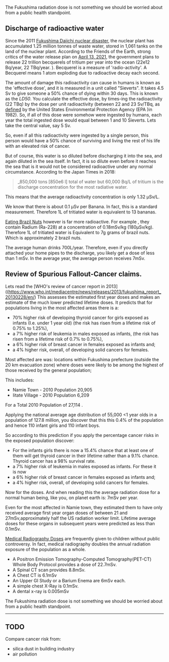 The Fukushima radiation dose is not something we should be worried about from a public health standpoint.
## Discharge of radioactive water

Since the 2011 [Fukushima Daiichi nuclear disaster](https://en.wikipedia.org/wiki/Fukushima_Daiichi_nuclear_disaster "Fukushima Daiichi nuclear disaster"), the nuclear plant has accumulated 1.25 million tonnes of waste water, stored in 1,061 tanks on the land of the nuclear plant. According to the Friends of the Earth, strong critics of the water release plan on [April 13, 2021](https://www.foejapan.org/en/energy/doc/210413.html), the government plans to release 22 trillion becquerels of tritium per year into the ocean (22e12 Bq/year, 22 TBq/year. ). Becquerel is a measure of 'radio-activity'. A Becquerel means 1 atom exploding due to radioactive decay each second.

The amount of damage this radioactivity can cause in humans is known as the 'effective dose', and it is measured in a unit called "Sieverts". It takes 4.5 Sv to give someone a 50% chance of dying within 30 days. This is known as the _LD50_. You calculate the effective dose, by times-ing the radioactivity (22 TBq) by the dose per unit radioactivity (between 22 and 23 Sv/TBq, as [defined](https://www.osti.gov/s  ervlets/purl/5337327) by the United States Environmental Protection Agency (EPA )in 1982). So, if all of this dose were somehow were ingested by humans, each year the total ingested dose would equal between 1 and 10 Sieverts. Lets take the central value, say 5 Sv.

So, even if all this radioactivity were ingested by a single person, this person would have a 50% chance of surviving and living the rest of his life with an elevated risk of cancer.

But of course, this water is so diluted before discharging it into the sea, and again diluted in the sea itself. In fact, it is so dilute even before it reaches the sea that is it would not be considered radioactive under any normal circumstance.
According to the Japan Times in 2018: 

>_850,000 tons \[850e6 l\] total of water but 60,000 Bq/L of tritium is the discharge concentration for the most radiative water.

This means that the average radioactivity concentration is only 1.32 μSv/L. 

We know that there is about 0.1 μSv per Banana. In fact, this is a standard measurement. Therefore 1L of tritiated water is equivalent to 13 bananas.

[Eating Brazil Nuts](http://repositorio.ipen.br/bitstream/handle/123456789/26916/22770.pdf?sequence=1) however is far more radioactive. For example , they contain Radium (Ra-228) at a concentration of 0.18mSv/kg (180μSv/kg). Therefore 1L of tritiated water is Equivalent to 7g grams of brazil nuts. Which is approximately 2 brazil nuts.

The average human drinks 700L/year. Therefore, even if you directly attached your home pipes to the discharge, you likely get a dose of less than 1 mSv. In the average year, the average person receives 7mSv. 

## Review of Spurious Fallout-Cancer claims.

Lets read the [WHO's review of cancer report in 2013]((https://www.who.int/mediacentre/news/releases/2013/fukushima_report_20130228/en/) This assesses the estimated first year doses and makes an estimate of the much lower predicted lifetime doses. It predicts that for populations living in the most affected areas there is a:

- 70% higher risk of developing thyroid cancer for girls exposed as infants (I.e. under 1 year old) (the risk has risen from a lifetime risk of 0.75% to 1.25%), 
- a 7% higher risk of leukemia in males exposed as infants, (the risk has risen from a lifetime risk of 0.7% to 0.75%),
- a 6% higher risk of breast cancer in females exposed as infants and; 
- a 4% higher risk, overall, of developing solid cancers for females.

Most affected are was: locations within Fukushima prefecture (outside the 20 km evacuation zone) where doses were likely to be among the highest of those received by the general population;

This includes:

- Namie Town - 2010 Population 20,905
- Iitate Village - 2010 Population 6,209

For a Total 2010 Population of 27,114 . 

Applying the national average age distribution of 55,000 <1 year olds in a population of 127.8 million, you discover that this this 0.4% of the population and hence 110 infant girls and 110 infant boys.

So according to this prediction if you apply the percentage cancer risks in the exposed population discover: 

- For the infants girls there is now a 15.4% chance that at least one of them will get thyroid cancer in their lifetime rather than a 9.1% chance. Thyroid cancer has a 98% survival rate. 
- a 7% higher risk of leukemia in males exposed as infants. For these it is now  
- a 6% higher risk of breast cancer in females exposed as infants and;
- a 4% higher risk, overall, of developing solid cancers for females.

Now for the doses. And when reading this the average radiation dose for a normal human being, like you, on planet earth is: 7mSv per year.

Even for the most affected in Namie town, they estimated them to have only received average first year organ doses of between 21 and 27mSv,approximately half the US radiation worker limit. Lifetime average doses for these organs in subsequent years were predicted as less than 0.1mSv. 

[Medical Radiography Doses](https://www.radiologyinfo.org/en/info.cfm?pg=safety-xray) are frequently given to children without public controversy. In fact, medical radiography doubles the annual radiation exposure of the population as a whole.

- A Positron Emission Tomography-Computed Tomography(PET-CT) Whole Body Protocol provides a dose of 22.7mSv.
- A Spinal CT scan provides 8.8mSv.
- A Chest CT is 6.1mSv
- An Upper GI Study or a Barium Enema are 6mSv each.
- A simple chest X-Ray is 0.1mSv.
- A dental x-ray is 0.005mSv

The Fukushima radiation dose is not something we should be worried about from a public health standpoint.

---

## TODO 

Compare cancer risk from:

- silica dust in building industry 
- air pollution

